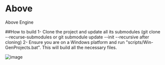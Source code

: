 # Above
Above Engine

##How to build
1- Clone the project and update all its submodules (git clone --recurse-submodules or git submodule update --init --recursive after cloning)
2- Ensure you are on a Windows platform and run "scripts/Win-GenProjects.bat". This will build all the necessary files.

![image](https://github.com/LoronsoDev/Above/assets/6765871/ffca5eb0-9c7e-4c00-bb24-324d9e1ca6c6)
